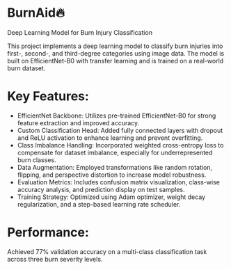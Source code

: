 # BurnAid🔥
Deep Learning Model for Burn Injury Classification

This project implements a deep learning model to classify burn injuries into first-, second-, and third-degree categories using image data. The model is built on EfficientNet-B0 with transfer learning and is trained on a real-world burn dataset.

# Key Features:
- EfficientNet Backbone: Utilizes pre-trained EfficientNet-B0 for strong feature extraction and improved accuracy.
- Custom Classification Head: Added fully connected layers with dropout and ReLU activation to enhance learning and prevent overfitting.
- Class Imbalance Handling: Incorporated weighted cross-entropy loss to compensate for dataset imbalance, especially for underrepresented burn classes.
- Data Augmentation: Employed transformations like random rotation, flipping, and perspective distortion to increase model robustness.
- Evaluation Metrics: Includes confusion matrix visualization, class-wise accuracy analysis, and prediction display on test samples.
- Training Strategy: Optimized using Adam optimizer, weight decay regularization, and a step-based learning rate scheduler.

# Performance:
Achieved 77% validation accuracy on a multi-class classification task across three burn severity levels.
